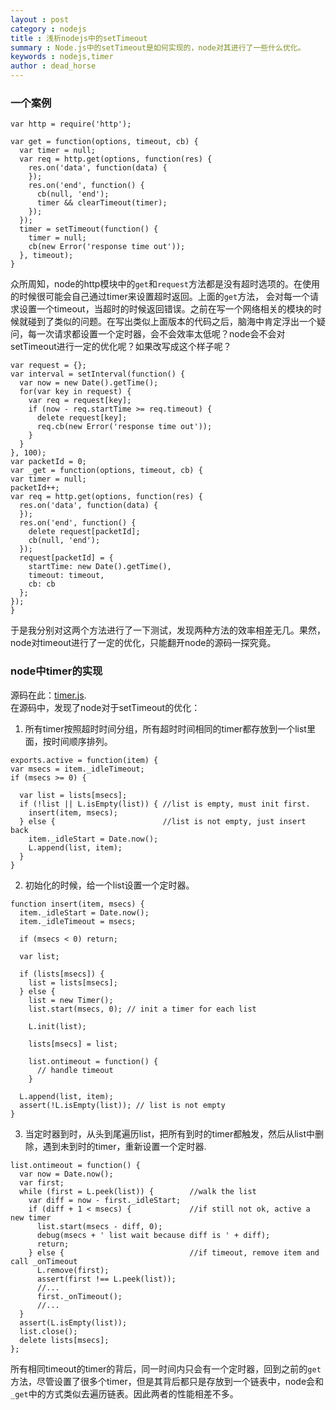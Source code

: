 ```yaml
---
layout : post
category : nodejs 
title : 浅析nodejs中的setTimeout
summary : Node.js中的setTimeout是如何实现的，node对其进行了一些什么优化。
keywords : nodejs,timer
author : dead_horse
---
```


 ### 一个案例   
```
var http = require('http');

var get = function(options, timeout, cb) {
  var timer = null;
  var req = http.get(options, function(res) {
    res.on('data', function(data) {
    });
    res.on('end', function() {
      cb(null, 'end');
      timer && clearTimeout(timer);
    });
  });
  timer = setTimeout(function() {
    timer = null;
    cb(new Error('response time out'));
  }, timeout);
}

```   
  众所周知，node的http模块中的`get`和`request`方法都是没有超时选项的。在使用的时候很可能会自己通过timer来设置超时返回。上面的`get`方法， 会对每一个请求设置一个timeout，当超时的时候返回错误。之前在写一个网络相关的模块的时候就碰到了类似的问题。在写出类似上面版本的代码之后，脑海中肯定浮出一个疑问，每一次请求都设置一个定时器，会不会效率太低呢？node会不会对setTimeout进行一定的优化呢？如果改写成这个样子呢？   
  ```
var request = {};
var interval = setInterval(function() {
    var now = new Date().getTime();
    for(var key in request) {
      var req = request[key];
      if (now - req.startTime >= req.timeout) {
        delete request[key];
        req.cb(new Error('response time out'));
      }
    }
  }, 100);
var packetId = 0;
var _get = function(options, timeout, cb) {
  var timer = null;
  packetId++;
  var req = http.get(options, function(res) {
    res.on('data', function(data) {
    });
    res.on('end', function() {
      delete request[packetId];
      cb(null, 'end');
    });
    request[packetId] = {
      startTime: new Date().getTime(),
      timeout: timeout,
      cb: cb
    };
  });
}
  ```

 于是我分别对这两个方法进行了一下测试，发现两种方法的效率相差无几。果然，node对timeout进行了一定的优化，只能翻开node的源码一探究竟。   

 ### node中timer的实现   
 源码在此：[timer.js](https://github.com/joyent/node/blob/master/lib/timers.js).   
 在源码中，发现了node对于setTimeout的优化：
  1. 所有timer按照超时时间分组，所有超时时间相同的timer都存放到一个list里面，按时间顺序排列。   
  ```
  exports.active = function(item) {
  var msecs = item._idleTimeout;
  if (msecs >= 0) {

    var list = lists[msecs];
    if (!list || L.isEmpty(list)) { //list is empty, must init first.
      insert(item, msecs);
    } else {                        //list is not empty, just insert back
      item._idleStart = Date.now();
      L.append(list, item);
    }
  }
  ```
  2. 初始化的时候，给一个list设置一个定时器。   
  ```
  function insert(item, msecs) {
    item._idleStart = Date.now();
    item._idleTimeout = msecs;

    if (msecs < 0) return;

    var list;

    if (lists[msecs]) {
      list = lists[msecs];
    } else {
      list = new Timer();   
      list.start(msecs, 0); // init a timer for each list

      L.init(list);

      lists[msecs] = list;

      list.ontimeout = function() {
        // handle timeout
      }

    L.append(list, item);
    assert(!L.isEmpty(list)); // list is not empty
  }
  ```
  3. 当定时器到时，从头到尾遍历list，把所有到时的timer都触发，然后从list中删除，遇到未到时的timer，重新设置一个定时器.
  ```
  list.ontimeout = function() {
    var now = Date.now();
    var first;
    while (first = L.peek(list)) {        //walk the list
      var diff = now - first._idleStart;
      if (diff + 1 < msecs) {             //if still not ok, active a new timer
        list.start(msecs - diff, 0);
        debug(msecs + ' list wait because diff is ' + diff);
        return;
      } else {                            //if timeout, remove item and call _onTimeout
        L.remove(first);
        assert(first !== L.peek(list));
        //...
        first._onTimeout();
        //...
    }
    assert(L.isEmpty(list));
    list.close();
    delete lists[msecs];
  };
   ```
  所有相同timeout的timer的背后，同一时间内只会有一个定时器，回到之前的`get`方法，尽管设置了很多个timer，但是其背后都只是存放到一个链表中，node会和`_get`中的方式类似去遍历链表。因此两者的性能相差不多。   